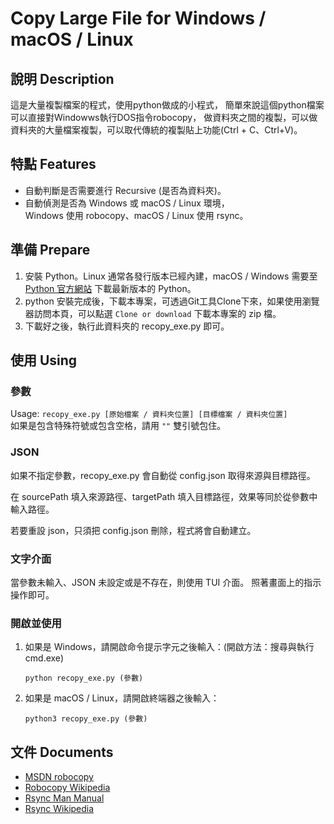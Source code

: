 # Copy Large File for Windows / macOS / Linux
## 說明 Description
這是大量複製檔案的程式，使用python做成的小程式，
簡單來說這個python檔案可以直接對Windowws執行DOS指令robocopy，
做資料夾之間的複製，可以做資料夾的大量檔案複製，可以取代傳統的複製貼上功能(Ctrl + C、Ctrl+V)。

## 特點 Features
- 自動判斷是否需要進行 Recursive (是否為資料夾)。
- 自動偵測是否為 Windows 或 macOS / Linux 環境，<br />
  Windows 使用 robocopy、macOS / Linux 使用 rsync。

## 準備 Prepare
1. 安裝 Python。Linux 通常各發行版本已經內建，macOS / Windows 需要至 [Python 官方網站](https://www.python.org) 下載最新版本的 Python。
2. python 安裝完成後，下載本專案，可透過Git工具Clone下來，如果使用瀏覽器訪問本頁，可以點選 `Clone or download` 下載本專案的 zip 檔。
3. 下載好之後，執行此資料夾的 recopy_exe.py 即可。

## 使用 Using
### 參數
Usage: `recopy_exe.py [原始檔案 / 資料夾位置] [目標檔案 / 資料夾位置]`<br />
如果是包含特殊符號或包含空格，請用 `""` 雙引號包住。

### JSON
如果不指定參數，recopy_exe.py 會自動從 config.json 取得來源與目標路徑。

在 sourcePath 填入來源路徑、targetPath 填入目標路徑，效果等同於從參數中輸入路徑。

若要重設 json，只須把 config.json 刪除，程式將會自動建立。

### 文字介面
當參數未輸入、JSON 未設定或是不存在，則使用 TUI 介面。
照著畫面上的指示操作即可。

### 開啟並使用
1. 如果是 Windows，請開啟命令提示字元之後輸入：(開啟方法：搜尋與執行cmd.exe)
   ```
   python recopy_exe.py (參數)
   ```
2. 如果是 macOS / Linux，請開啟終端器之後輸入：
   ```
   python3 recopy_exe.py (參數)
   ```

## 文件 Documents
- [MSDN robocopy](https://docs.microsoft.com/en-us/windows-server/administration/windows-commands/robocopy)
- [Robocopy Wikipedia](https://en.wikipedia.org/wiki/Robocopy)
- [Rsync Man Manual](https://linux.die.net/man/1/rsync)
- [Rsync Wikipedia](https://zh.wikipedia.org/wiki/Rsync)
